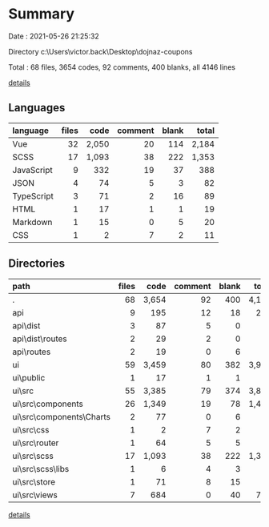 # Summary

Date : 2021-05-26 21:25:32

Directory c:\Users\victor.back\Desktop\dojnaz-coupons

Total : 68 files,  3654 codes, 92 comments, 400 blanks, all 4146 lines

[details](details.md)

## Languages
| language | files | code | comment | blank | total |
| :--- | ---: | ---: | ---: | ---: | ---: |
| Vue | 32 | 2,050 | 20 | 114 | 2,184 |
| SCSS | 17 | 1,093 | 38 | 222 | 1,353 |
| JavaScript | 9 | 332 | 19 | 37 | 388 |
| JSON | 4 | 74 | 5 | 3 | 82 |
| TypeScript | 3 | 71 | 2 | 16 | 89 |
| HTML | 1 | 17 | 1 | 1 | 19 |
| Markdown | 1 | 15 | 0 | 5 | 20 |
| CSS | 1 | 2 | 7 | 2 | 11 |

## Directories
| path | files | code | comment | blank | total |
| :--- | ---: | ---: | ---: | ---: | ---: |
| . | 68 | 3,654 | 92 | 400 | 4,146 |
| api | 9 | 195 | 12 | 18 | 225 |
| api\dist | 3 | 87 | 5 | 0 | 92 |
| api\dist\routes | 2 | 29 | 2 | 0 | 31 |
| api\routes | 2 | 19 | 0 | 6 | 25 |
| ui | 59 | 3,459 | 80 | 382 | 3,921 |
| ui\public | 1 | 17 | 1 | 1 | 19 |
| ui\src | 55 | 3,385 | 79 | 374 | 3,838 |
| ui\src\components | 26 | 1,349 | 19 | 78 | 1,446 |
| ui\src\components\Charts | 2 | 77 | 0 | 6 | 83 |
| ui\src\css | 1 | 2 | 7 | 2 | 11 |
| ui\src\router | 1 | 64 | 5 | 5 | 74 |
| ui\src\scss | 17 | 1,093 | 38 | 222 | 1,353 |
| ui\src\scss\libs | 1 | 6 | 4 | 3 | 13 |
| ui\src\store | 1 | 71 | 8 | 15 | 94 |
| ui\src\views | 7 | 684 | 0 | 40 | 724 |

[details](details.md)